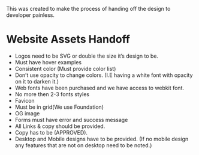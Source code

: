 This was created to make the process of handing off the design to developer painless. 

# Website Assets Handoff

- Logos need to be SVG or double the size it’s design to be.
- Must have hover examples
- Consistent color (Must provide color list)
- Don’t use opacity to change colors. (I.E having a white font with opacity on it to darken it.)
- Web fonts have been purchased and we have access to webkit font.
- No more then 2-3 fonts styles
- Favicon
- Must be in grid(We use Foundation)
- OG image
- Forms must have error and success message
- All Links & copy should be provided.
- Copy has to be (APPROVED).
- Desktop and Mobile designs have to be provided. (If no mobile design any features that are not on desktop need to be noted.)
